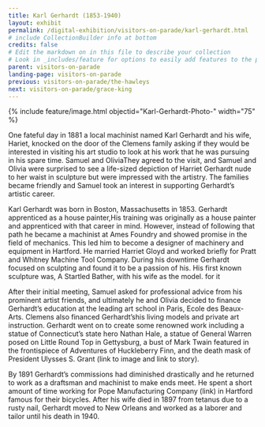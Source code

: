 ```yaml
---
title: Karl Gerhardt (1853-1940)
layout: exhibit
permalink: /digital-exhibition/visitors-on-parade/karl-gerhardt.html
# include CollectionBuilder info at bottom
credits: false
# Edit the markdown on in this file to describe your collection
# Look in _includes/feature for options to easily add features to the page
parent: visitors-on-parade
landing-page: visitors-on-parade
previous: visitors-on-parade/the-hawleys
next: visitors-on-parade/grace-king
---
```


{% include feature/image.html objectid="Karl-Gerhardt-Photo-" width="75" %}

One fateful day in 1881 a local machinist named Karl Gerhardt and his wife, Hariet, knocked on the door of the Clemens family asking if they would be interested in visiting his art studio to look at his work that he was pursuing in his spare time. Samuel and OliviaThey agreed  to the visit, and Samuel and Olivia were surprised to see a life-sized depiction of Harriet Gerhardt nude to her waist in sculpture but were impressed with the artistry. The families became friendly and Samuel took an interest in supporting Gerhardt’s artistic career.

Karl Gerhardt was born in Boston, Massachusetts in 1853. Gerhardt apprenticed as a house painter,His training was originally as a house painter and apprenticed with that career in mind. However, instead of following that path he became a machinist at Ames Foundry and showed promise in the field of mechanics. This led him to become a designer of machinery and equipment in Hartford. He married Harriet Gloyd and worked briefly for Pratt and Whitney Machine Tool Company. During his downtime Gerhardt focused on sculpting and found it to be a passion of his. His first known sculpture was, A Startled Bather, with his wife as the model. for it

After their initial meeting, Samuel asked for professional advice from his prominent artist friends, and ultimately  he and Olivia decided to finance Gerhardt’s education at the leading art school in Paris, Ecole des Beaux-Arts. Clemens also financed Gerhardt’shis living models and private art instruction. Gerhardt went on to create some renowned work including a statue of Connecticut’s state hero Nathan Hale, a statue of General Warren posed on Little Round Top in Gettysburg, a bust of Mark Twain featured in the frontispiece of Adventures of Huckleberry Finn, and the death mask of President Ulysses S. Grant (link to image and link to story). 

By 1891 Gerhardt’s commissions had diminished drastically and he returned to work as a draftsman and machinist to make ends meet. He spent a short amount of time working for Pope Manufacturing Company (link) in Hartford famous for their bicycles. After his wife died in 1897 from tetanus due to a rusty nail, Gerhardt moved to New Orleans and worked as a laborer and tailor until his death in 1940. 
